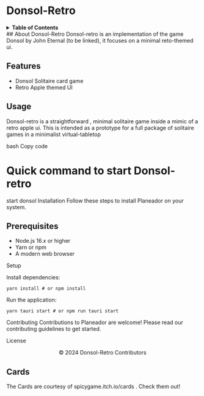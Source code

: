 # Donsol-Retro
<div align="center">

</div>
<!-- TABLE OF CONTENTS -->
<details>
  <summary><b>Table of Contents</b></summary>
  <ol>
    <li>
      <a href="#about-planeador">About Donsol-Retro</a>
    </li>
    <li>
      <a href="#features">Features</a>
    </li>
    <li>
      <a href="#usage">Usage</a>
    </li>
    <li>
      <a href="#installation">Installation</a>
      <ul>
        <li><a href="#prerequisites">Prerequisites</a></li>
        <li><a href="#setup">Setup</a></li>
      </ul>
    </li>
    <li>
      <a href="#contributing">Contributing</a>
    </li>
    <li>
      <a href="#license">License</a>
    </li>
  </ol>
</details>
## About Donsol-Retro
Donsol-retro is an implementation of the game Donsol by John Eternal (to be linked), it focuses on a minimal reto-themed ui. 

## Features
- Donsol Solitaire card game
- Retro Apple themed UI
## Usage

Donsol-retro is a straightforward ,  minimal solitaire game inside a mimic of a retro apple ui. This is intended as a prototype for a full package of solitaire games in a minimalist virtual-tabletop 

bash
Copy code
# Quick command to start Donsol-retro
start donsol
Installation
Follow these steps to install Planeador on your system.

## Prerequisites
- Node.js 16.x or higher
- Yarn or npm
- A modern web browser

Setup

Install dependencies:
```
yarn install # or npm install
```
Run the application:
```
yarn tauri start # or npm run tauri start
```
Contributing
Contributions to Planeador are welcome! Please read our contributing guidelines to get started.

License

<div align="center">
© 2024 Donsol-Retro Contributors 

</div>



## Cards
The Cards are courtesy of spicygame.itch.io/cards . Check them out!